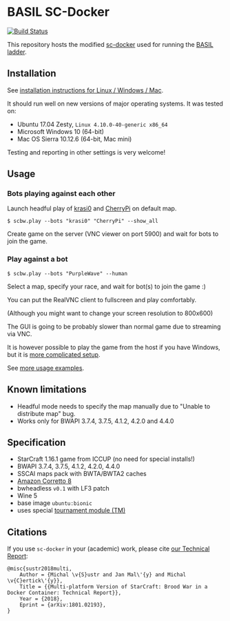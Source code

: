 # BASIL SC-Docker

[![Build Status](https://travis-ci.org/basil-ladder/sc-docker.svg?branch=master)](https://travis-ci.org/basil-ladder/sc-docker)

This repository hosts the modified [sc-docker](https://github.com/Games-and-Simulations/sc-docker) used for running the [BASIL ladder](https://basil.bytekeeper.org/).

## Installation

See [installation instructions for Linux / Windows / Mac](INSTALL.md).

It should run well on new versions of major operating systems. It was tested on:

- Ubuntu 17.04 Zesty, `Linux 4.10.0-40-generic x86_64`
- Microsoft Windows 10 (64-bit)
- Mac OS Sierra 10.12.6 (64-bit, Mac mini)

Testing and reporting in other settings is very welcome!

## Usage

### Bots playing against each other

Launch headful play of [krasi0](http://sscaitournament.com/index.php?action=botDetails&bot=krasi0) and [CherryPi](https://sscaitournament.com/index.php?action=botDetails&bot=CherryPi) on default map.

    $ scbw.play --bots "krasi0" "CherryPi" --show_all

Create game on the server (VNC viewer on port 5900) and wait for bots to join the game.

### Play against a bot

    $ scbw.play --bots "PurpleWave" --human

Select a map, specify your race, and wait for bot(s) to join the game :)

You can put the RealVNC client to fullscreen and play comfortably.

(Although you might want to change your screen resolution to 800x600)

The GUI is going to be probably slower than normal game due to streaming via VNC.

It is however possible to play the game from the host if you have Windows,
but it is [more complicated setup](USAGE.md#play-on-the-host).

See [more usage examples](USAGE.md).

## Known limitations

- Headful mode needs to specify the map manually due to "Unable to distribute map" bug.
- Works only for BWAPI 3.7.4, 3.7.5, 4.1.2, 4.2.0 and 4.4.0

## Specification

- StarCraft 1.16.1 game from ICCUP (no need for special installs!)
- BWAPI 3.7.4, 3.7.5, 4.1.2, 4.2.0, 4.4.0
- SSCAI maps pack with BWTA/BWTA2 caches
- [Amazon Corretto 8](https://aws.amazon.com/en/corretto/)
- bwheadless `v0.1` with LF3 patch
- Wine 5
- base image `ubuntu:bionic`
- uses special [tournament module (TM)](github.com/Games-and-Simulations/sc-tm)

## Citations

If you use `sc-docker` in your (academic) work, please cite [our Technical Report](https://arxiv.org/abs/1801.02193):

    @misc{sustr2018multi,
        Author = {Michal \v{S}ustr and Jan Mal\'{y} and Michal \v{C}ertick\'{y}},
        Title = {{Multi-platform Version of StarCraft: Brood War in a Docker Container: Technical Report}},
        Year = {2018},
        Eprint = {arXiv:1801.02193},
    }
